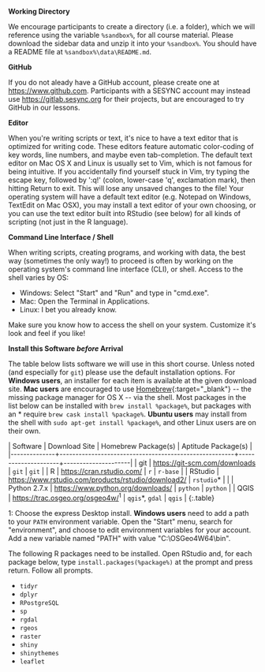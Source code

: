 **Working Directory**

We encourage participants to create a directory (i.e. a folder), which we will reference using the variable `%sandbox%`, for all course material.
Please download the sidebar data and unzip it into your `%sandbox%`.
You should have a README file at `%sandbox%\data\README.md`.

**GitHub**

If you do not aleady have a GitHub account, please create one at <https://www.github.com>.
Participants with a SESYNC account may instead use <https://gitlab.sesync.org> for their projects, but are encouraged to try GitHub in our lessons.

**Editor**

When you're writing scripts or text, it's nice to have a text editor that is optimized for writing code.
These editors feature automatic color-coding of key words, line numbers, and maybe even tab-completion.
The default text editor on Mac OS X and Linux is usually set to Vim, which is not famous for being intuitive.
If you accidentally find yourself stuck in Vim, try typing the escape key, followed by ':q!' (colon, lower-case 'q', exclamation mark), then hitting Return to exit. This will lose any unsaved changes to the file!
Your operating system will have a default text editor (e.g. Notepad on Windows, TextEdit on Mac OSX), you may install a text editor of your own choosing, or you can use the text editor built into RStudio (see below) for all kinds of scripting (not just in the R language).

**Command Line Interface / Shell**

When writing scripts, creating programs, and working with data, the best way (sometimes the only way!) to proceed is often by working on the operating system's command line interface (CLI), or shell. Access to the shell varies by OS:

- Windows: Select "Start" and "Run" and type in "cmd.exe".
- Mac: Open the Terminal in Applications.
- Linux: I bet you already know.

Make sure you know how to access the shell on your system. Customize it's look and feel if you like!

**Install this Software *before* Arrival**

The table below lists software we will use in this short course.
Unless noted (and especially for `git`) please use the default installation options.
For **Windows users**, an installer for each item is available at the given download site.
**Mac users** are encouraged to use [Homebrew](http://brew.sh){:target="_blank"} -- the missing package manager for OS X -- via the shell.
Most packages in the list below can be installed with `brew install %package%`, but packages with an * require `brew cask install %package%`.
**Ubuntu users** may install from the shell with `sudo apt-get install %package%`, and other Linux users are on their own.

| Software     | Download Site                                         | Homebrew Package(s) | Aptitude Package(s) |
|--------------+-------------------------------------------------------+---------------------+---------------------|
| git          | <https://git-scm.com/downloads>                       | `git`               | `git`               |
| R            | <https://cran.rstudio.com/>                           | `r`                 | `r-base`            |
| RStudio      | <https://www.rstudio.com/products/rstudio/download2/> | `rstudio`*          |                     |
| Python 2.7.x | <https://www.python.org/downloads/>                   | `python`            | `python`            |
| QGIS         | <https://trac.osgeo.org/osgeo4w/><sup>1</sup>         | `qgis`*, `gdal`     | `qgis`              |
{:.table}

1: Choose the express Desktop install. **Windows users**  need to add a path to your `PATH` environment variable. Open the "Start" menu, search for "environment", and choose to edit environment variables for your account. Add a new variable named "PATH" with value "C:\OSGeo4W64\bin".

The following R packages need to be installed. Open RStudio and, for each package below, type `install.packages(%package%)` at the prompt and press return. Follow all prompts.

- `tidyr`
- `dplyr`
- `RPostgreSQL`
- `sp`
- `rgdal`
- `rgeos`
- `raster`
- `shiny`
- `shinythemes`
- `leaflet`

